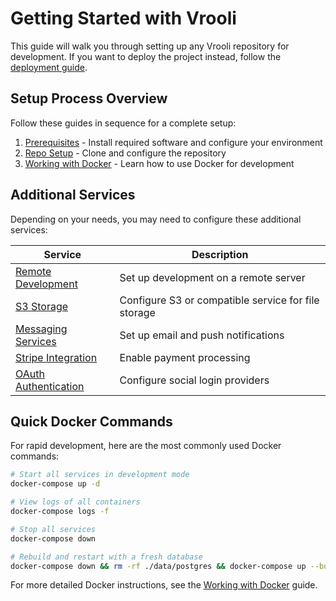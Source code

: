 # Getting Started with Vrooli

This guide will walk you through setting up any Vrooli repository for development. If you want to deploy the project instead, follow the [deployment guide](/docs/deployment/README.md).

## Setup Process Overview

Follow these guides in sequence for a complete setup:

1. [Prerequisites](prerequisites.md) - Install required software and configure your environment
2. [Repo Setup](repo_setup.md) - Clone and configure the repository
3. [Working with Docker](working_with_docker.md) - Learn how to use Docker for development

## Additional Services

Depending on your needs, you may need to configure these additional services:

| Service | Description |
|---------|-------------|
| [Remote Development](remote_setup.md) | Set up development on a remote server |
| [S3 Storage](s3_setup.md) | Configure S3 or compatible service for file storage |
| [Messaging Services](messenger_setup.md) | Set up email and push notifications |
| [Stripe Integration](stripe_setup.md) | Enable payment processing |
| [OAuth Authentication](oauth_setup.md) | Configure social login providers |

## Quick Docker Commands

For rapid development, here are the most commonly used Docker commands:

```bash
# Start all services in development mode
docker-compose up -d

# View logs of all containers
docker-compose logs -f

# Stop all services
docker-compose down

# Rebuild and restart with a fresh database
docker-compose down && rm -rf ./data/postgres && docker-compose up --build -d
```

For more detailed Docker instructions, see the [Working with Docker](working_with_docker.md) guide. 